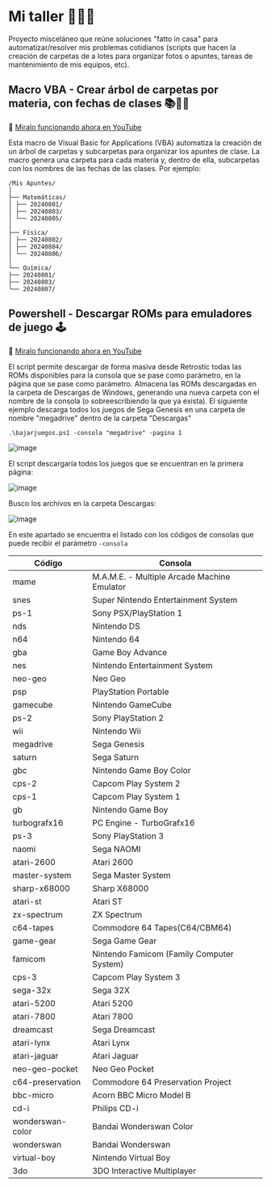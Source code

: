 # Mi taller 👩‍💻🔨
Proyecto misceláneo que reúne soluciones "fatto in casa" para automatizar/resolver mis problemas cotidianos (scripts que hacen la creación de carpetas de a lotes para organizar fotos o apuntes, tareas de mantenimiento de mis equipos, etc).

## Macro VBA - Crear árbol de carpetas por materia, con fechas de clases 📚👩‍🏫
📼 [Miralo funcionando ahora en YouTube](https://www.youtube.com/watch?v=DcRMCIBKNqY)

Esta macro de Visual Basic for Applications (VBA) automatiza la creación de un árbol de carpetas y subcarpetas para organizar los apuntes de clase. La macro genera una carpeta para cada materia y, dentro de ella, subcarpetas con los nombres de las fechas de las clases. Por ejemplo:
```
/Mis Apuntes/
│
├── Matemáticas/
│ ├── 20240801/
│ ├── 20240803/
│ └── 20240805/
│
├── Física/
│ ├── 20240802/
│ ├── 20240804/
│ └── 20240806/
│
└── Química/
├── 20240801/
├── 20240803/
└── 20240807/
```
## Powershell - Descargar ROMs para emuladores de juego 🕹️
📼 [Miralo funcionando ahora en YouTube](https://www.youtube.com/watch?v=XXfHq_7UUeE)

El script permite descargar de forma masiva desde Retrostic todas las ROMs disponibles para la consola que se pase como parámetro, en la página que se pase como parámetro.
Almacena las ROMs descargadas en la carpeta de Descargas de Windows, generando una nueva carpeta con el nombre de la consola (o sobreescribiendo la que ya exista).
El siguiente ejemplo descarga todos los juegos de Sega Genesis en una carpeta de nombre "megadrive" dentro de la carpeta "Descargas"
```
.\bajarjuegos.ps1 -consola "megadrive" -pagina 1
```
![image](https://github.com/user-attachments/assets/2959286e-a759-4c3e-82f5-db73ab30c7b3)

El script descargaría todos los juegos que se encuentran en la primera página:

![image](https://github.com/user-attachments/assets/53a5d641-8314-4d56-9130-580a755f33ed)

Busco los archivos en la carpeta Descargas:

![image](https://github.com/user-attachments/assets/7242d490-aef9-4a81-9c39-e153adbb5c13)

En este apartado se encuentra el listado con los códigos de consolas que puede recibir el parámetro ```-consola```

|Código|Consola|
|------|-------|
|mame|M.A.M.E. - Multiple Arcade Machine Emulator|
|snes|Super Nintendo Entertainment System|
|ps-1|Sony PSX/PlayStation 1|
|nds|Nintendo DS|
|n64|Nintendo 64|
|gba|Game Boy Advance|
|nes|Nintendo Entertainment System|
|neo-geo|Neo Geo|
|psp|PlayStation Portable|
|gamecube|Nintendo GameCube|
|ps-2|Sony PlayStation 2|
|wii|Nintendo Wii|Nintendo Wii|
|megadrive|Sega Genesis|
|saturn|Sega Saturn|
|gbc|Nintendo Game Boy Color|
|cps-2|Capcom Play System 2|
|cps-1|Capcom Play System 1|
|gb|Nintendo Game Boy|
|turbografx16|PC Engine - TurboGrafx16|
|ps-3|Sony PlayStation 3|
|naomi|Sega NAOMI|
|atari-2600|Atari 2600|
|master-system|Sega Master System|
|sharp-x68000|Sharp X68000|
|atari-st|Atari ST|
|zx-spectrum|ZX Spectrum|
|c64-tapes|Commodore 64 Tapes(C64/CBM64)|
|game-gear|Sega Game Gear|
|famicom|Nintendo Famicom (Family Computer System)|
|cps-3|Capcom Play System 3|
|sega-32x|Sega 32X|
|atari-5200|Atari 5200|
|atari-7800|Atari 7800|
|dreamcast|Sega Dreamcast|
|atari-lynx|Atari Lynx|
|atari-jaguar|Atari Jaguar|
|neo-geo-pocket|Neo Geo Pocket|
|c64-preservation|Commodore 64 Preservation Project|
|bbc-micro|Acorn BBC Micro Model B|
|cd-i|Philips CD-i|
|wonderswan-color|Bandai Wonderswan Color|
|wonderswan|Bandai Wonderswan|
|virtual-boy|Nintendo Virtual Boy|
|3do|3DO Interactive Multiplayer|

